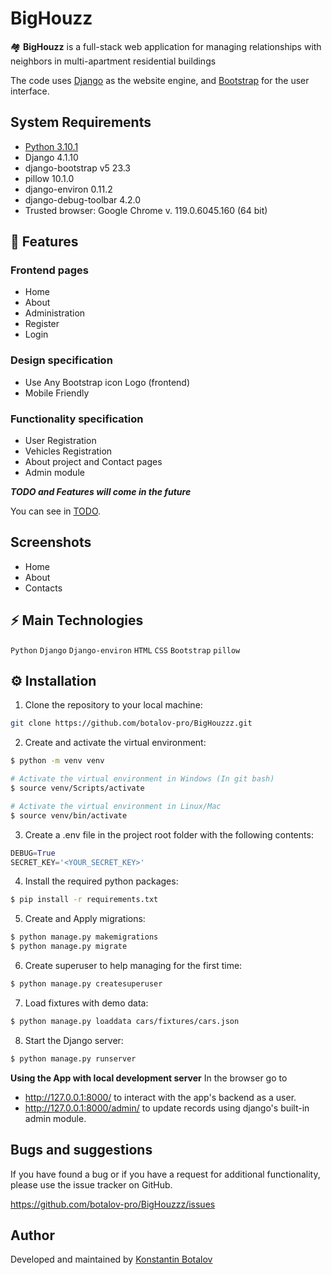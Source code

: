 # BigHouzz

🏘️ **BigHouzz** is a full-stack web application for managing relationships with neighbors in multi-apartment residential buildings

The code uses [Django](https://www.djangoproject.com/) as the website engine, and [Bootstrap](https://getbootstrap.com/) for the user interface.

## System Requirements

  * [Python 3.10.1](https://www.python.org/downloads/)
  * Django 4.1.10
  * django-bootstrap v5 23.3
  * pillow 10.1.0
  * django-environ 0.11.2
  * django-debug-toolbar 4.2.0
  * Trusted browser: Google Chrome v. 119.0.6045.160 (64 bit)

## 🚀 Features

### Frontend pages
  * Home
  * About
  * Administration
  * Register
  * Login

### Design specification
  * Use Any Bootstrap icon Logo (frontend)
  * Mobile Friendly

### Functionality specification
  * User Registration
  * Vehicles Registration
  * About project and Contact pages
  * Admin module

***TODO and Features will come in the future***

You can see in [TODO](TODO.md).

## Screenshots
  * Home
  * About
  * Contacts

## ⚡ Main Technologies
<code>Python</code> <code>Django</code> <code>Django-environ</code> <code>HTML</code> <code>CSS</code> <code>Bootstrap</code> <code>pillow</code> 


## ⚙️ Installation

  1. Clone the repository to your local machine:
```bash
git clone https://github.com/botalov-pro/BigHouzzz.git
```
  2. Create and activate the virtual environment:
```bash
$ python -m venv venv

# Activate the virtual environment in Windows (In git bash)
$ source venv/Scripts/activate

# Activate the virtual environment in Linux/Mac
$ source venv/bin/activate
```
  3. Create a .env file in the project root folder with the following contents:
```python
DEBUG=True
SECRET_KEY='<YOUR_SECRET_KEY>'
```
  4. Install the required python packages:
```bash
$ pip install -r requirements.txt
``` 
  5. Create and Apply migrations:
```bash
$ python manage.py makemigrations
$ python manage.py migrate
``` 
  6. Create superuser to help managing for the first time:
```bash
$ python manage.py createsuperuser
``` 
  7. Load fixtures with demo data:
```bash
$ python manage.py loaddata cars/fixtures/cars.json
``` 
 8. Start the Django server:
```bash
$ python manage.py runserver
``` 

**Using the App with local development server**
In the browser go to

  * http://127.0.0.1:8000/ to interact with the app's backend as a user.
  * http://127.0.0.1:8000/admin/ to update records using django's built-in admin module.

## Bugs and suggestions

If you have found a bug or if you have a request for additional functionality, please use the issue tracker on GitHub.

https://github.com/botalov-pro/BigHouzzz/issues

## Author

Developed and maintained by [Konstantin Botalov](mailto:konstantin@botalov.pro)
